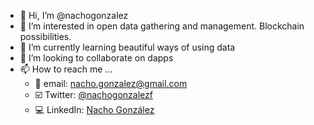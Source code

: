 - 👋 Hi, I’m @nachogonzalez
- 👀 I’m interested in open data gathering and management. Blockchain possibilities.
- 🌱 I’m currently learning beautiful ways of using data
- 💞️ I’m looking to collaborate on dapps
- 📫 How to reach me ...
	- :email: email: [nacho.gonzalez@gmail.com](nacho.gonzalez@gmail.com)
	- :ballot_box_with_check: Twitter: [@nachogonzalezf](https://twitter.com/nachogonzalezf)
	- :computer: LinkedIn: [Nacho González](https://www.linkedin.com/in/nachogonzalezfernandez/)

<!---
nachogonzalez/nachogonzalez is a ✨ special ✨ repository because its `README.md` (this file) appears on your GitHub profile.
You can click the Preview link to take a look at your changes.
--->
